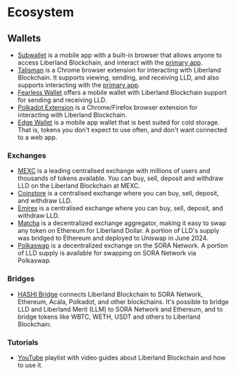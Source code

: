 # Ecosystem

## Wallets
 - [Subwallet](https://subwallet.app) is a mobile app with a built-in browser that allows anyone to access Liberland Blockchain, and interact with the [primary app](https://blockchain.liberland.org).
 - [Talisman](https://talisman.xyz) is a Chrome browser extension for interacting with Liberland Blockchain. It supports viewing, sending, and receiving LLD, and also supports interacting with the [primary app](https://blockchain.liberland.org).
 - [Fearless Wallet](https://fearlesswallet.io) offers a mobile wallet with Liberland Blockchain support for sending and receiving LLD.
 - [Polkadot Extension](https://polkadot.js.org/extension/) is a Chrome/Firefox browser extension for interacting with Liberland Blockchain. 
 - [Edge Wallet](https://edge.app) is a mobile app wallet that is best suited for cold storage. That is, tokens you don't expect to use often, and don't want connected to a web app.

### Exchanges
 - [MEXC](https://mexc.com) is a leading centralised exchange with millions of users and thousands of tokens available. You can buy, sell, deposit and withdraw LLD on the Liberland Blockchain at MEXC.
 - [Coinstore](https://h5.coinstore.com/h5/signup?invitCode=IgwIq8) is a centralised exchange where you can buy, sell, deposit, and withdraw LLD. 
 - [Emirex](https://emirex.com) is a centralised exchange where you can buy, sell, deposit, and withdraw LLD. 
 - [Matcha](https://matcha.xyz/tokens/ethereum/0x054c9d4c6f4ea4e14391addd1812106c97d05690?sellChain=1&sellAddress=0xdac17f958d2ee523a2206206994597c13d831ec7) is a decentralized exchange aggregator, making it easy to swap any token on Ethereum for Liberland Dollar. A portion of LLD's supply was bridged to Ethereum and deployed to Uniswap in June 2024.
 - [Polkaswap](https://polkaswap.io/#/swap/XOR/LLD) is a decentralized exchange on the SORA Network. A portion of LLD supply is available for swapping on SORA Network via Polkaswap.

### Bridges
- [HASHI Bridge](https://polkaswap.io/#/bridge/) connects Liberland Blockchain to SORA Network, Ethereum, Acala, Polkadot, and other blockchains. It's possible to bridge LLD and Liberland Merit (LLM) to SORA Network and Ethereum, and to bridge tokens like WBTC, WETH, USDT and others to Liberland Blockchain.

### Tutorials
 - [YouTube](https://www.youtube.com/playlist?list=PLhICyUUBScjlxw9G1oUVd7Zptzg1_gyXC) playlist with video guides about Liberland Blockchain and how to use it.
